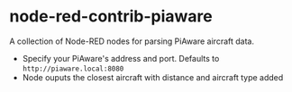 # node-red-contrib-piaware
A collection of Node-RED nodes for parsing PiAware aircraft data.

- Specify your PiAware's address and port. Defaults to `http://piaware.local:8080`
- Node ouputs the closest aircraft with distance and aircraft type added

